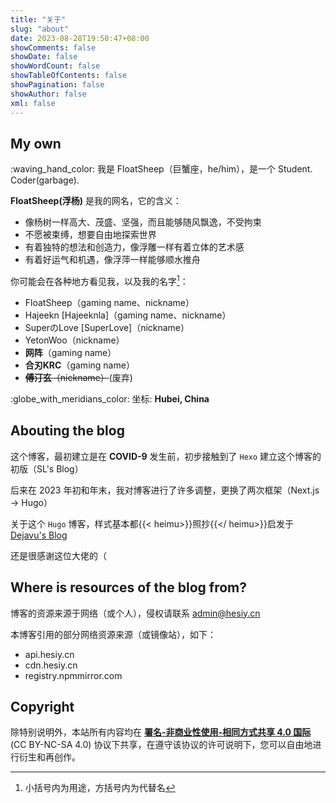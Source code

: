 ```yaml
---
title: "关于"
slug: "about"
date: 2023-08-28T19:50:47+08:00
showComments: false
showDate: false
showWordCount: false
showTableOfContents: false
showPagination: false
showAuthor: false
xml: false
---
```


<style>.emoji-object { display: inline-block; padding-left: 2px; padding-bottom: 2px; height: 37px; }</style>

## My own

<div >:waving_hand_color:  我是 FloatSheep（巨蟹座，he/him），是一个 <span class="typer" style="--i: 0;" data-text="Student.">Student.</span> <span class="typer" style="--i: 2;" data-text="Coder(garbage).">Coder(garbage).</span></div>

**FloatSheep(浮杨)** 是我的网名，它的含义：

* 像杨树一样高大、茂盛、坚强，而且能够随风飘逸，不受拘束
* 不愿被束缚，想要自由地探索世界
* 有着独特的想法和创造力，像浮雕一样有着立体的艺术感
* 有着好运气和机遇，像浮萍一样能够顺水推舟

你可能会在各种地方看见我，以及我的名字[^1]：

* FloatSheep（gaming name、nickname）
* Hajeekn [Hajeeknla]（gaming name、nickname）
* SuperのLove [SuperLove]（nickname）
* YetonWoo（nickname）
* **网阵**（gaming name）
* **合刃KRC**（gaming name）
* ~~**傅汀玄**（nickname）~~(废弃)

:globe_with_meridians_color: 坐标: **Hubei, China**

## Abouting the blog

这个博客，最初建立是在 **COVID-9** 发生前，初步接触到了 `Hexo` 建立这个博客的初版（SL's Blog）

后来在 2023 年初和年末，我对博客进行了许多调整，更换了两次框架（Next.js -> Hugo）

关于这个 `Hugo` 博客，样式基本都{{< heimu>}}照抄{{</ heimu>}}启发于 [Dejavu's Blog][1]

还是很感谢这位大佬的（

## Where is resources of the blog from?

博客的资源来源于网络（或个人），侵权请联系 [admin@hesiy.cn][2]

本博客引用的部分网络资源来源（或镜像站），如下：

- api.hesiy.cn
- cdn.hesiy.cn
- registry.npmmirror.com

## Copyright

除特别说明外，本站所有内容均在 **[署名-非商业性使用-相同方式共享 4.0 国际](/copyright/)** (CC BY-NC-SA 4.0) 协议下共享，在遵守该协议的许可说明下，您可以自由地进行衍生和再创作。

[^1]: 小括号内为用途，方括号内为代替名

[1]: <https://blog.dejavu.moe>
[2]: <mailto:admin@hesiy.cn>
